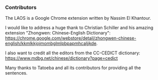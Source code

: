 ### Contributors

The LAOS is a Google Chrome extension written by Nassim El Khantour.

I would like to address a huge thank to Christian Schiller and his amazing extension "Zhongwen: Chinese-English Dictionary": https://chrome.google.com/webstore/detail/zhongwen-chinese-english/kkmlkkjojmombglmlpbpapmhcaljjkde.

I also want to credit all the editors from the CC-CEDICT dictionary: https://www.mdbg.net/chinese/dictionary?page=cedict

Many thanks to Tatoeba and all its contributors for providing all the sentences.

